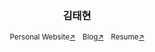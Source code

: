 <div align="center">
    <h3>김태현</h3>
<sup>Personal Website<a href="https://bento.me/thyeone" rel="nofollow" target='_blank'>↗</a></sup> &nbsp;
 <sup>Blog<a href="https://velog.io/@thkim" rel="nofollow" target='_blank'>↗</a></sup> &nbsp; <sup>Resume<a href="https://drive.google.com/file/d/1vMuTaHl4fi0w6XUF6VyaaqC9ZhvOag0S/view" rel="nofollow" target='_blank'>↗</a></sup>

</div>
